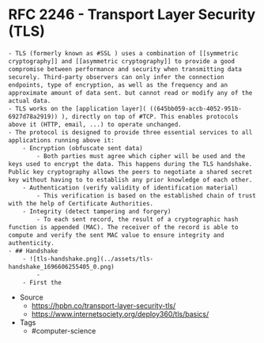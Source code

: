 # RFC 2246 - Transport Layer Security (TLS)
	- TLS (formerly known as #SSL ) uses a combination of [[symmetric cryptography]] and [[asymmetric cryptography]] to provide a good compromise between performance and security when transmitting data securely. Third-party observers can only infer the connection endpoints, type of encryption, as well as the frequency and an approximate amount of data sent. but cannot read or modify any of the actual data.
	- TLS works on the [application layer]( ((645bb059-accb-4052-951b-6927d78a2919)) ), directly on top of #TCP. This enables protocols above it (HTTP, email, ...) to operate unchanged.
	- The protocol is designed to provide three essential services to all applications running above it:
		- Encryption (obfuscate sent data)
			- Both parties must agree which cipher will be used and the keys used to encrypt the data. This happens during the TLS handshake. Public key cryptography allows the peers to negotiate a shared secret key without having to to establish any prior knowledge of each other.
		- Authentication (verify validity of identification material)
			- This verification is based on the established chain of trust with the help of Certificate Authorities.
		- Integrity (detect tampering and forgery)
			- To each sent record, the result of a cryptographic hash function is appended (MAC). The receiver of the record is able to compute and verify the sent MAC value to ensure integrity and authenticity.
	- ## Handshake
		- ![tls-handshake.png](../assets/tls-handshake_1696606255405_0.png)
			-
		- First the
- Source
	- https://hpbn.co/transport-layer-security-tls/
	- https://www.internetsociety.org/deploy360/tls/basics/
- Tags
	- #computer-science